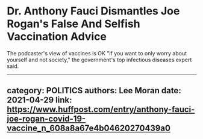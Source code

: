 # Dr. Anthony Fauci Dismantles Joe Rogan's False And Selfish Vaccination Advice

The podcaster's view of vaccines is OK "if you want to only worry about yourself and not society," the government's top infectious diseases expert said.

---
category: POLITICS
authors: Lee Moran
date: 2021-04-29
link: https://www.huffpost.com/entry/anthony-fauci-joe-rogan-covid-19-vaccine_n_608a8a67e4b04620270439a0
---
